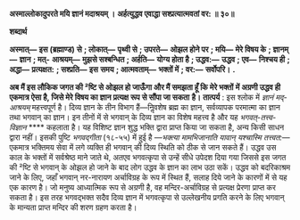 **अस्माल्लोकादुपरते मयि ज्ञानं मदाश्रयम् ।** **अर्हत्युद्धव एवाद्धा सश्प्रत्यात्मवतां वर: ॥ ३०॥** 

**शब्दार्थ** 

**अस्मात्—** **इस (ब्रह्माण्ड) से** **; लोकात्—** **पृथ्वी से** **; उपरते—** **ओझल होने पर** **; मयि—** **मेरे विषय के** **; ज्ञानम्—** **ज्ञान** **; मत्-** **आश्रयम्—** **मुझसे सश्बन्धित** **; अर्हति—** **योग्य होता है** **; उद्धव:—** **उद्धव** **; एव—** **निश्चय ही** **; अद्धा—** **प्रत्यक्षत:** **; सश्प्रति—** **इस** **समय** **; आत्मवताम्—** **भक्तों में** **; वर:—** **सर्वोपरि।** **.** 

**अब मैं इस लौकिक जगत की ²ष्टि से ओझल हो जाऊँगा और मैं समझता हूँ कि मेरे भक्तों** **में अग्रणी उद्धव ही एकमात्र ऐसा है, जिसे मेरे विषय का ज्ञान प्रत्यक्ष रूप से सौंपा जा सकता** **है।** **तात्पर्य** : इस श्लोक में *ज्ञानं मद्-आश्रयम्* महत्त्वपूर्ण है। दिव्य ज्ञान के तीन विभाग हैं—निॢवशेष ब्रह्म का ज्ञान, सर्वव्यापक परमात्मा का ज्ञान तथा भगवान् का ज्ञान। इन तीनों में से भगवान् के दिव्य ज्ञान का विशेष महत्त्व है और यह *भगवत्-तत्त्व-विज्ञान* **** कहलाता है। यह विशिष्ट ज्ञान शुद्ध भक्ति द्वारा प्राप्त किया जा सकता है, अन्य किसी साधन द्वारा नहीं। इसकी पुष्टि *भगवद्गीता* (१८-५५) में हुई है *—भक्त्या मामभिजानाति यावान् यश्चास्मि तत्त्वत:—* एकमात्र भक्तिमय सेवा में लगे व्यक्ति ही भगवान् की दिव्य स्थिति को ठीक से जान सकते हैं। उद्धव उस काल के भक्तों में सर्वश्रेष्ठ माने जाते थे, अतएव भगवत्कृपा से उन्हें सीधे उपेदश दिया गया जिससे इस जगत की ²ष्टि से भगवान् के ओझल हो जाने के बाद लोग उद्धव के ज्ञान का लाभ उठा सकें। उद्धव को बदरिकाश्रम जाने के लिए, जहाँ भगवान् नर-नारायण अर्चाविग्रह के रूप में स्थित हैं, सलाह दिये जाने के कारणों में से यह एक कारण है। जो मनुष्य आध्यात्मिक रूप से अग्रणी है, वह मन्दिर-अर्चाविग्रह से प्रत्यक्ष प्रेरणा प्राप्त कर सकता है। इस तरह भगवद्भक्त सदैव दिव्य ज्ञान में भगवत्कृपा से उल्लेखनीय प्रगति करने के लिए भगवान् के मान्यता प्राप्त मन्दिर की शरण ग्रहण करता है।  